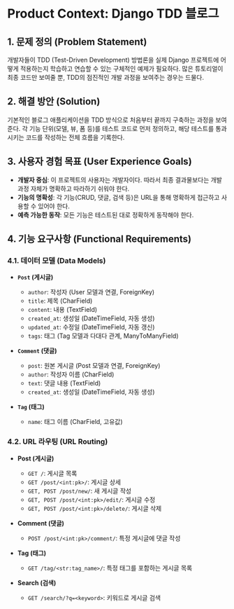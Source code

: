 # Product Context: Django TDD 블로그

## 1. 문제 정의 (Problem Statement)

개발자들이 TDD (Test-Driven Development) 방법론을 실제 Django 프로젝트에 어떻게 적용하는지 학습하고 연습할 수 있는 구체적인 예제가 필요하다. 많은 튜토리얼이 최종 코드만 보여줄 뿐, TDD의 점진적인 개발 과정을 보여주는 경우는 드물다.

## 2. 해결 방안 (Solution)

기본적인 블로그 애플리케이션을 TDD 방식으로 처음부터 끝까지 구축하는 과정을 보여준다. 각 기능 단위(모델, 뷰, 폼 등)를 테스트 코드로 먼저 정의하고, 해당 테스트를 통과시키는 코드를 작성하는 전체 흐름을 기록한다.

## 3. 사용자 경험 목표 (User Experience Goals)

- **개발자 중심**: 이 프로젝트의 사용자는 개발자이다. 따라서 최종 결과물보다는 개발 과정 자체가 명확하고 따라하기 쉬워야 한다.
- **기능의 명확성**: 각 기능(CRUD, 댓글, 검색 등)은 URL을 통해 명확하게 접근하고 사용할 수 있어야 한다.
- **예측 가능한 동작**: 모든 기능은 테스트된 대로 정확하게 동작해야 한다.

## 4. 기능 요구사항 (Functional Requirements)

### 4.1. 데이터 모델 (Data Models)

- **`Post` (게시글)**
  - `author`: 작성자 (User 모델과 연결, ForeignKey)
  - `title`: 제목 (CharField)
  - `content`: 내용 (TextField)
  - `created_at`: 생성일 (DateTimeField, 자동 생성)
  - `updated_at`: 수정일 (DateTimeField, 자동 갱신)
  - `tags`: 태그 (Tag 모델과 다대다 관계, ManyToManyField)

- **`Comment` (댓글)**
  - `post`: 원본 게시글 (Post 모델과 연결, ForeignKey)
  - `author`: 작성자 이름 (CharField)
  - `text`: 댓글 내용 (TextField)
  - `created_at`: 생성일 (DateTimeField, 자동 생성)

- **`Tag` (태그)**
  - `name`: 태그 이름 (CharField, 고유값)

### 4.2. URL 라우팅 (URL Routing)

- **Post (게시글)**
  - `GET /`: 게시글 목록
  - `GET /post/<int:pk>/`: 게시글 상세
  - `GET, POST /post/new/`: 새 게시글 작성
  - `GET, POST /post/<int:pk>/edit/`: 게시글 수정
  - `GET, POST /post/<int:pk>/delete/`: 게시글 삭제

- **Comment (댓글)**
  - `POST /post/<int:pk>/comment/`: 특정 게시글에 댓글 작성

- **Tag (태그)**
  - `GET /tag/<str:tag_name>/`: 특정 태그를 포함하는 게시글 목록

- **Search (검색)**
  - `GET /search/?q=<keyword>`: 키워드로 게시글 검색
